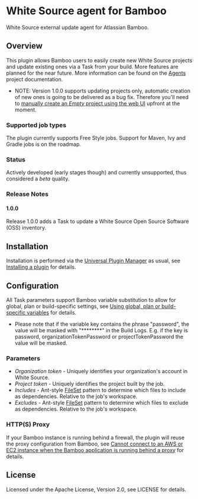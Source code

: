 # White Source agent for Bamboo

White Source external update agent for Atlassian Bamboo.

## Overview

This plugin allows Bamboo users to easily create new White Source projects and update existing ones via a Task from your build. More features are planned for the near future.
More information can be found on the [Agents](http://docs.whitesourcesoftware.com/display/docs/Agents) project documentation.

* NOTE: Version 1.0.0 supports updating projects only, automatic creation of new ones is going to be delivered as a bug fix. 
Therefore you'll need to [manually create an _Empty_ project using the web UI](http://docs.whitesourcesoftware.com/display/serviceDocs/Manually+-+using+the+application) upfront at the moment.

### Supported job types

The plugin currently supports Free Style jobs. Support for Maven, Ivy and Gradle jobs is on the roadmap.

### Status

Actively developed (early stages though) and currently unsupported, thus considered a _beta_ quality.

### Release Notes

#### 1.0.0

Release 1.0.0 adds a Task to update a White Source Open Source Software (OSS) inventory.

## Installation

Installation is performed via the [Universal Plugin Manager](https://marketplace.atlassian.com/plugins/com.atlassian.upm.atlassian-universal-plugin-manager-plugin) as usual, 
see [Installing a plugin](https://confluence.atlassian.com/x/UQU_EQ) for details.

## Configuration

All Task parameters support Bamboo variable substitution to allow for global, plan or build-specific settings, 
see [Using global, plan or build-specific variables](https://confluence.atlassian.com/x/nwQ_EQ) for details.

* Please note that if the variable key contains the phrase "password", the value will be masked with "\*\*\*\*\*\*\*\*" in the Build Logs. 
E.g. if the key is password, organizationTokenPassword or projectTokenPassword the value will be masked.

### Parameters

* _Organization token_ - Uniquely identifies your organization's account in White Source.
* _Project token_ - Uniquely identifies the project built by the job.
* _Includes_ - Ant-style [FileSet](http://ant.apache.org/manual/Types/fileset.html) pattern to determine which files to include as dependencies. Relative to the job's workspace.
* _Excludes_ - Ant-style [FileSet](http://ant.apache.org/manual/Types/fileset.html) pattern to determine which files to exclude as dependencies. Relative to the job's workspace.

### HTTP(S) Proxy

If your Bamboo instance is running behind a firewall, the plugin will reuse the proxy configuration from Bamboo, 
see [Cannot connect to an AWS or EC2 instance when the Bamboo application is running behind a proxy](https://confluence.atlassian.com/x/nAFgDQ) for details.

## License

Licensed under the Apache License, Version 2.0, see LICENSE for details.
